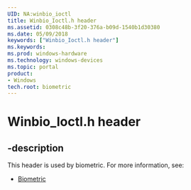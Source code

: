 ```yaml
---
UID: NA:winbio_ioctl
title: Winbio_Ioctl.h header
ms.assetid: 0308c48b-3f20-376a-b09d-1540b1d30380
ms.date: 05/09/2018
keywords: ["Winbio_Ioctl.h header"]
ms.keywords: 
ms.prod: windows-hardware
ms.technology: windows-devices
ms.topic: portal
product:
- Windows
tech.root: biometric
---
```


# Winbio_Ioctl.h header


## -description


This header is used by biometric. For more information, see:

- [Biometric](../_biometric/index.md)
